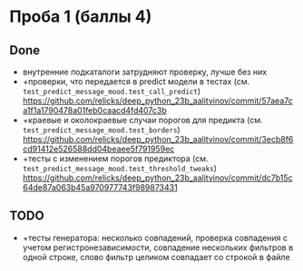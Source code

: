 # Проба 1 (баллы 4)

## Done

* внутренние подкаталоги затрудняют проверку, лучше без них
* +проверки, что передается в predict модели в тестах (см. `test_predict_message_mood.test_call_predict`)
    <https://github.com/relicks/deep_python_23b_aalitvinov/commit/57aea7ca1f1a1790478a01feb0caacd4fd407c3b>
* +краевые и околокраевые случаи порогов для предикта (см. `test_predict_message_mood.test_borders`)
    <https://github.com/relicks/deep_python_23b_aalitvinov/commit/3ecb8f6cd91412e526588dd04beaee5f791959ec>
* +тесты с изменением порогов предиктора (см. `test_predict_message_mood.test_threshold_tweaks`)
    <https://github.com/relicks/deep_python_23b_aalitvinov/commit/dc7b15c64de87a063b45a970977743f989873431>

## TODO

* +тесты генератора: несколько совпадений, проверка совпадения с учетом регистронезависимости, совпадение нескольких фильтров в одной строке, слово фильтр целиком совпадает со строкой в файле
